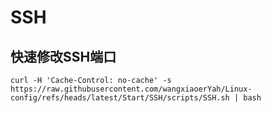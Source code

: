# SSH

## 快速修改SSH端口

```shell
curl -H 'Cache-Control: no-cache' -s https://raw.githubusercontent.com/wangxiaoerYah/Linux-config/refs/heads/latest/Start/SSH/scripts/SSH.sh | bash

```


